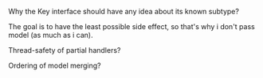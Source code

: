 Why the Key interface should have any idea about its known subtype?

The goal is to have the least possible side effect, so that's why i don't pass model (as much as i can).

Thread-safety of partial handlers?

Ordering of model merging?



